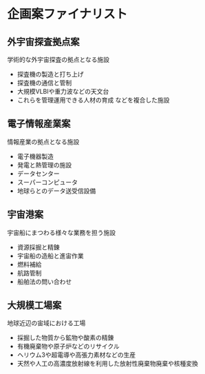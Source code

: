 # 企画案ファイナリスト

## 外宇宙探査拠点案
学術的な外宇宙探査の拠点となる施設

- 探査機の製造と打ち上げ
- 探査機の通信と管制
- 大規模VLBIや重力波などの天文台
- これらを管理運用できる人材の育成
などを複合した施設

## 電子情報産業案
情報産業の拠点となる施設

- 電子機器製造
- 発電と熱管理の施設
- データセンター
- スーパーコンピュータ
- 地球らとのデータ送受信設備

## 宇宙港案
宇宙船にまつわる様々な業務を担う施設

- 資源採掘と精錬
- 宇宙船の造船と進宙作業
- 燃料補給
- 航路管制
- 船舶法の問い合わせ

## 大規模工場案
地球近辺の宙域における工場

- 採掘した物質から鉱物や酸素の精錬
- 有機廃棄物や原子炉などのリサイクル
- ヘリウム3や超電導や高張力素材などの生産
- 天然や人工の高濃度放射線を利用した放射性廃棄物廃棄や核種変換
